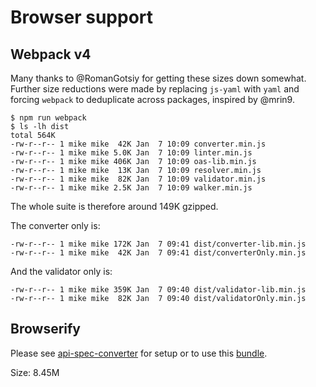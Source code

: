 # Browser support

## Webpack v4

Many thanks to @RomanGotsiy for getting these sizes down somewhat.
Further size reductions were made by replacing `js-yaml` with `yaml` and
forcing `webpack` to deduplicate across packages, inspired by @mrin9.

```shell
$ npm run webpack
$ ls -lh dist
total 564K
-rw-r--r-- 1 mike mike  42K Jan  7 10:09 converter.min.js
-rw-r--r-- 1 mike mike 5.0K Jan  7 10:09 linter.min.js
-rw-r--r-- 1 mike mike 406K Jan  7 10:09 oas-lib.min.js
-rw-r--r-- 1 mike mike  13K Jan  7 10:09 resolver.min.js
-rw-r--r-- 1 mike mike  82K Jan  7 10:09 validator.min.js
-rw-r--r-- 1 mike mike 2.5K Jan  7 10:09 walker.min.js
```

The whole suite is therefore around 149K gzipped.

The converter only is:

```shell
-rw-r--r-- 1 mike mike 172K Jan  7 09:41 dist/converter-lib.min.js
-rw-r--r-- 1 mike mike  42K Jan  7 09:41 dist/converterOnly.min.js
```

And the validator only is:

```shell
-rw-r--r-- 1 mike mike 359K Jan  7 09:40 dist/validator-lib.min.js
-rw-r--r-- 1 mike mike  82K Jan  7 09:40 dist/validatorOnly.min.js
```

## Browserify

Please see [api-spec-converter](https://github.com/LucyBot-Inc/api-spec-converter/) for setup or to use this [bundle](https://github.com/LucyBot-Inc/api-spec-converter/blob/master/dist/api-spec-converter.js).

Size: 8.45M
